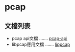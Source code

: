 # pcap


## 文檔列表

* pcap api文檔          ....... [pcap-api](pcap-api.md)
* libpcap應用文檔       ....... [lippcap](lippcap.md)
